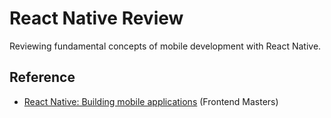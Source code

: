 # React Native Review

Reviewing fundamental concepts of mobile development with React Native.

## Reference

- [React Native: Building mobile applications](https://kadikraman.github.io/react-native-v2/) (Frontend Masters)
